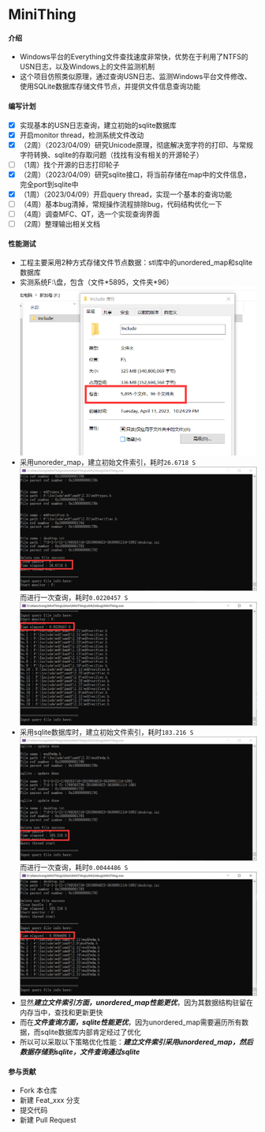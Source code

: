# MiniThing

#### 介绍
- Windows平台的Everything文件查找速度非常快，优势在于利用了NTFS的USN日志，以及Windows上的文件监测机制
- 这个项目仿照类似原理，通过查询USN日志、监测Windows平台文件修改、使用SQLite数据库存储文件节点，并提供文件信息查询功能

#### 编写计划
- [x] 实现基本的USN日志查询，建立初始的sqlite数据库
- [x] 开启monitor thread，检测系统文件改动
- [x] （2周）（2023/04/09）研究Unicode原理，彻底解决宽字符的打印、与常规字符转换、sqlite的存取问题（找找有没有相关的开源轮子）
- [ ] （1周）找个开源的日志打印轮子
- [x] （2周）（2023/04/09）研究sqlite接口，将当前存储在map中的文件信息，完全port到sqlite中
- [x] （1周）（2023/04/09）开启query thread，实现一个基本的查询功能
- [ ] （4周）基本bug清掉，常规操作流程排除bug，代码结构优化一下
- [ ] （4周）调查MFC、QT，选一个实现查询界面
- [ ] （2周）整理输出相关文档

#### 性能测试
- 工程主要采用2种方式存储文件节点数据：stl库中的unordered_map和sqlite数据库
- 实测系统F:\盘，包含（文件\*5895，文件夹\*96）
![](./Docs/Pictures/Statistics0.png)
- 采用unoreder_map，建立初始文件索引，耗时`26.6718 S`
![](./Docs/Pictures/Statistics1.png)
而进行一次查询，耗时`0.0220457 S`
![](./Docs/Pictures/Statistics2.png)
- 采用sqlite数据库时，建立初始文件索引，耗时`183.216 S`
![](./Docs/Pictures/Statistics3.png)
而进行一次查询，耗时`0.0044486 S`
![](./Docs/Pictures/Statistics4.png)
- 显然***建立文件索引方面，unordered_map性能更优***，因为其数据结构驻留在内存当中，查找和更新更快
- 而在***文件查询方面，sqlite性能更优***，因为unordered_map需要遍历所有数据，而sqlite数据库内部肯定经过了优化
- 所以可以采取以下策略优化性能：***建立文件索引采用unordered_map，然后数据存储到sqlite，文件查询通过sqlite***

#### 参与贡献
- Fork 本仓库
- 新建 Feat_xxx 分支
- 提交代码
- 新建 Pull Request
